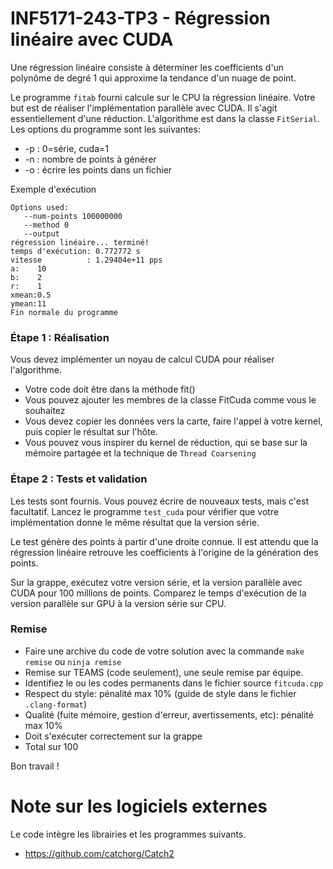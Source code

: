 # INF5171-243-TP3 - Régression linéaire avec CUDA

Une régression linéaire consiste à déterminer les coefficients d'un polynôme de degré 1 qui approxime la tendance d'un nuage de point.

Le programme `fitab` fourni calcule sur le CPU la régression linéaire. Votre but est de réaliser l'implémentation parallèle avec CUDA. Il s'agit essentiellement d'une réduction. L'algorithme est dans la classe `FitSerial`. Les options du programme sont les suivantes:

* -p : 0=série, cuda=1
* -n : nombre de points à générer
* -o : écrire les points dans un fichier

Exemple d'exécution

```
Options used:
   --num-points 100000000
   --method 0
   --output 
régression linéaire... terminé!
temps d'exécution: 0.772772 s
vitesse          : 1.29404e+11 pps
a:    10
b:    2
r:    1
xmean:0.5
ymean:11
Fin normale du programme
```

### Étape 1 : Réalisation

Vous devez implémenter un noyau de calcul CUDA pour réaliser l'algorithme.

* Votre code doit être dans la méthode fit()
* Vous pouvez ajouter les membres de la classe FitCuda comme vous le souhaitez
* Vous devez copier les données vers la carte, faire l'appel à votre kernel, puis copier le résultat sur l'hôte.
* Vous pouvez vous inspirer du kernel de réduction, qui se base sur la mémoire partagée et la technique de `Thread Coarsening`

### Étape 2 : Tests et validation

Les tests sont fournis. Vous pouvez écrire de nouveaux tests, mais c'est facultatif. Lancez le programme `test_cuda` pour vérifier que votre implémentation donne le même résultat que la version série.

Le test génère des points à partir d'une droite connue. Il est attendu que la régression linéaire retrouve les coefficients à l'origine de la génération des points.

Sur la grappe, exécutez votre version série, et la version parallèle avec CUDA pour 100 millions de points. Comparez le temps d'exécution de la version parallèle sur GPU à la version série sur CPU.

### Remise

 * Faire une archive du code de votre solution avec la commande `make remise` ou `ninja remise`
 * Remise sur TEAMS (code seulement), une seule remise par équipe.
 * Identifiez le ou les codes permanents dans le fichier source `fitcuda.cpp`
 * Respect du style: pénalité max 10% (guide de style dans le fichier `.clang-format`)
 * Qualité (fuite mémoire, gestion d'erreur, avertissements, etc): pénalité max 10%
 * Doit s'exécuter correctement sur la grappe
 * Total sur 100

Bon travail !

# Note sur les logiciels externes

Le code intègre les librairies et les programmes suivants.

* https://github.com/catchorg/Catch2
